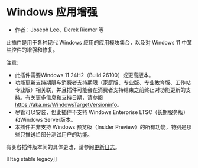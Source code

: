 # Windows 应用增强 #

* 作者：Joseph Lee、Derek Riemer 等

此插件是用于各种现代 Windows 应用的应用模块集合，以及对 Windows 11 中某些控件的增强和修复。

注意:

* 此插件需要Windows 11 24H2（Build 26100）或更高版本。
* 功能更新支持期限与消费者支持期限（家庭版、专业版、专业教育版、工作站专业版）相关联，并且插件可能会在消费者支持结束之前终止对功能更新的支持。有关更多信息和支持日期，请参阅
  <https://aka.ms/WindowsTargetVersioninfo>。
* 尽管可以安装，但此插件不支持 Windows Enterprise LTSC（长期服务版）和Windows Server版本。
* 本插件并非支持 Windows 预览版（Insider Preview）的所有功能，特别是那些只推送给部分测试用户的功能。

有关各插件版本间的具体更改，请参阅[更新日志][1]。

[[!tag stable legacy]]

[1]: https://github.com/josephsl/wintenapps/blob/main/changes.md
